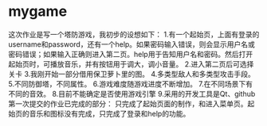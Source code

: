 # mygame
这次作业是写一个塔防游戏，我初步的设想如下： 1.有一个起始页，上面有登录的username和password，还有一个help。如果密码输入错误，则会显示用户名或密码错误；如果输入正确则进入第二页。help用于告知用户名和密码。然后打开起始页时，可播放音乐，并有按钮用于调大，调小音量。 2.进入第二页后可选择关卡 3.我刚开始一部分借用保卫萝卜里的图。 4.多类型敌人和多类型攻击手段。 5.不同防御塔，不同属性。 6.游戏难度随游戏进度不断增加。 7.在不同场景下有不同的音效。
8.目前不能确定是否使用游戏引擎
9.采用的开发工具是Qt、github
第一次提交的作业已完成的部分： 只完成了起始页面的制作，和进入菜单页。起始页的音乐和图标没有完成，只完成了登录和help的功能。
